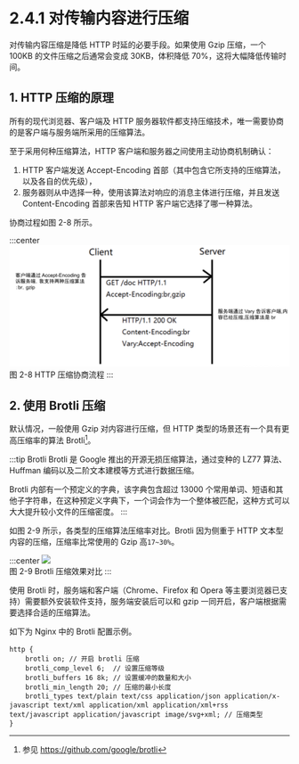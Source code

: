 # 2.4.1 对传输内容进行压缩

对传输内容压缩是降低 HTTP 时延的必要手段。如果使用 Gzip 压缩，一个 100KB 的文件压缩之后通常会变成 30KB，体积降低 70%，这将大幅降低传输时间。

## 1. HTTP 压缩的原理

所有的现代浏览器、客户端及 HTTP 服务器软件都支持压缩技术，唯一需要协商的是客户端与服务端所采用的压缩算法。

至于采用何种压缩算法，HTTP 客户端和服务器之间使用主动协商机制确认：
1. HTTP 客户端发送 Accept-Encoding 首部（其中包含它所支持的压缩算法，以及各自的优先级），
2. 服务器则从中选择一种，使用该算法对响应的消息主体进行压缩，并且发送 Content-Encoding 首部来告知 HTTP 客户端它选择了哪一种算法。

协商过程如图 2-8 所示。

:::center
  ![](../assets/compress.png)<br/>
  图 2-8 HTTP 压缩协商流程
:::

## 2. 使用 Brotli 压缩

默认情况，一般使用 Gzip 对内容进行压缩，但 HTTP 类型的场景还有一个具有更高压缩率的算法 Brotli[^1]。

:::tip Brotli
Brotli 是 Google 推出的开源无损压缩算法，通过变种的 LZ77 算法、Huffman 编码以及二阶文本建模等方式进行数据压缩。

Brotli 内部有一个预定义的字典，该字典包含超过 13000 个常用单词、短语和其他子字符串，在这种预定义字典下，一个词会作为一个整体被匹配，这种方式可以大大提升较小文件的压缩密度。
:::

如图 2-9 所示，各类型的压缩算法压缩率对比。Brotli 因为侧重于 HTTP 文本型内容的压缩，压缩率比常使用的 Gzip 高`17~30%`。

:::center
  ![](../assets/brotli.jpeg)<br/>
  图 2-9 Brotli 压缩效果对比
:::

使用 Brotli 时，服务端和客户端（Chrome、Firefox 和 Opera 等主要浏览器已支持）需要额外安装软件支持，服务端安装后可以和 gzip 一同开启，客户端根据需要选择合适的压缩算法。

如下为 Nginx 中的 Brotli 配置示例。

```plain
http {
	brotli on; // 开启 brotli 压缩
    brotli_comp_level 6;  // 设置压缩等级
    brotli_buffers 16 8k; // 设置缓冲的数量和大小
    brotli_min_length 20; // 压缩的最小长度
    brotli_types text/plain text/css application/json application/x-javascript text/xml application/xml application/xml+rss text/javascript application/javascript image/svg+xml; // 压缩类型
}
```

[^1]: 参见 https://github.com/google/brotli